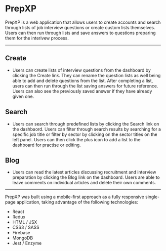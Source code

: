 <h1>PrepXP</h1>

PrepXP is a web application that allows users to create accounts and search through lists of job interview questions or create custom lists themselves. Users can then run through lists and save answers to questions preparing them for the interivew process.

<hr />

<h2>Create</h2>
<ul>
  <li>
Users can create lists of interview questions from the dashboard by clicking the Create link. They can rename the question lists as well being able to add and delete questions from the list. After completing a list, users can then run through the list saving answers for future reference. Users can also see the previously saved answer if they have already given one.
  </li>
</ul>

<h2>Search</h2>
<ul>
  <li>
Users can search through predefined lists by clicking the Search link on the dashbaord. Users can filter through search results by searching for a specific job title or filter by sector by clicking on the sector titles on the left panel. Users can then click the plus icon to add a list to the dashboard for practise or editing.
  </li>
</ul>

<h2>Blog</h2>
<ul>
  <li>
Users can read the latest articles discussing recruitment and interview preparation by clicking the Blog link on the dashboard. Users are able to leave comments on individual articles and delete their own comments.
  </li>
</ul>

<hr />


PrepXP was built using a mobile-first approach as a fully responsive single-page application, taking advantage of the following technologies:

<ul>
  <li>React</li>
  <li>Redux</li>
  <li>HTML / JSX</li>
  <li>CSS3 / SASS</li>
  <li>Firebase</li>
  <li>MongoDB</li>
  <li>Jest / Enzyme</li>
</ul>
